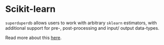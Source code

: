 # Scikit-learn

`superduperdb` allows users to work with arbitrary `sklearn` estimators, with additional support for pre-, post-processing and input/ output data-types.

Read more about this [here](/docs/docs/walkthrough/ai_models#scikit-learn).